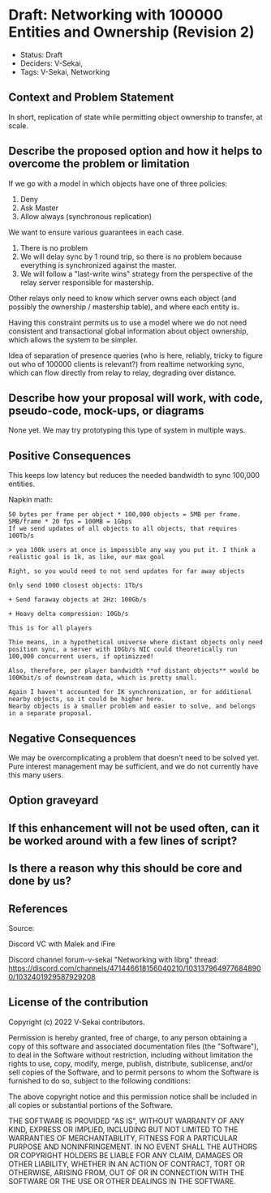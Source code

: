 # Draft: Networking with 100000 Entities and Ownership (Revision 2)

- Status: Draft <!-- draft | proposed | rejected | accepted | deprecated | superseded by -->
- Deciders: V-Sekai,
- Tags: V-Sekai, Networking

## Context and Problem Statement

In short, replication of state while permitting object ownership to transfer, at scale.

## Describe the proposed option and how it helps to overcome the problem or limitation

If we go with a model in which objects have one of three policies:

1. Deny
2. Ask Master
3. Allow always (synchronous replication)

We want to ensure various guarantees in each case.

1. There is no problem
2. We will delay sync by 1 round trip, so there is no problem because everything is synchronized against the master.
3. We will follow a "last-write wins" strategy from the perspective of the relay server responsible for mastership.

Other relays only need to know which server owns each object (and possibly the ownership / mastership table), and where each entity is.

Having this constraint permits us to use a model where we do not need consistent and transactional global information about object ownership,
which allows the system to be simpler.

Idea of separation of presence queries (who is here, reliably, tricky to figure out who of 100000 clients is relevant?) from realtime networking sync,
which can flow directly from relay to relay, degrading over distance.

## Describe how your proposal will work, with code, pseudo-code, mock-ups, or diagrams

None yet. We may try prototyping this type of system in multiple ways.

## Positive Consequences <!-- improvement of quality attribute satisfaction, follow-up decisions required -->

This keeps low latency but reduces the needed bandwidth to sync 100,000 entities.

Napkin math:

    50 bytes per frame per object * 100,000 objects = 5MB per frame.
    5MB/frame * 20 fps = 100MB = 1Gbps
    If we send updates of all objects to all objects, that requires 100Tb/s

    > yea 100k users at once is impossible any way you put it. I think a realistic goal is 1k, as like, our max goal

    Right, so you would need to not send updates for far away objects

    Only send 1000 closest objects: 1Tb/s

    + Send faraway objects at 2Hz: 100Gb/s

    + Heavy delta compression: 10Gb/s

    This is for all players

    Thie means, in a hypothetical universe where distant objects only need position sync, a server with 10Gb/s NIC could theoretically run 100,000 concurrent users, if optimizzed!

    Also, therefore, per player bandwidth **of distant objects** would be 100Kbit/s of downstream data, which is pretty small.

    Again I haven't accounted for IK synchronization, or for additional nearby objects, so it could be higher here.
    Nearby objects is a smaller problem and easier to solve, and belongs in a separate proposal.

## Negative Consequences <!-- compromising quality attribute, follow-up decisions required -->

We may be overcomplicating a problem that doesn't need to be solved yet. Pure interest management may be sufficient, and we do not currently have this many users.

## Option graveyard

## If this enhancement will not be used often, can it be worked around with a few lines of script?

## Is there a reason why this should be core and done by us?

## References

Source:

Discord VC with Malek and iFire

Discord channel forum-v-sekai "Networking with librg" thread: <https://discord.com/channels/471446618156040210/1031379649776848900/1032401929587929208>

## License of the contribution

Copyright (c) 2022 V-Sekai contributors.

Permission is hereby granted, free of charge, to any person obtaining a copy of this software and associated documentation files (the "Software"), to deal in the Software without restriction, including without limitation the rights to use, copy, modify, merge, publish, distribute, sublicense, and/or sell copies of the Software, and to permit persons to whom the Software is furnished to do so, subject to the following conditions:

The above copyright notice and this permission notice shall be included in all copies or substantial portions of the Software.

THE SOFTWARE IS PROVIDED "AS IS", WITHOUT WARRANTY OF ANY KIND, EXPRESS OR IMPLIED, INCLUDING BUT NOT LIMITED TO THE WARRANTIES OF MERCHANTABILITY, FITNESS FOR A PARTICULAR PURPOSE AND NONINFRINGEMENT. IN NO EVENT SHALL THE AUTHORS OR COPYRIGHT HOLDERS BE LIABLE FOR ANY CLAIM, DAMAGES OR OTHER LIABILITY, WHETHER IN AN ACTION OF CONTRACT, TORT OR OTHERWISE, ARISING FROM, OUT OF OR IN CONNECTION WITH THE SOFTWARE OR THE USE OR OTHER DEALINGS IN THE SOFTWARE.
